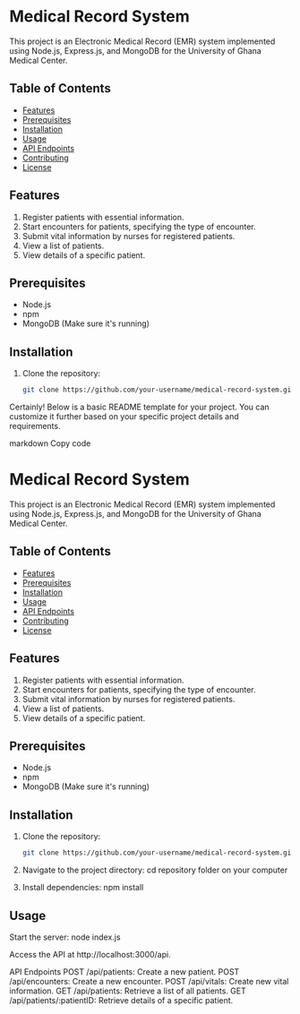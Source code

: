 # Medical Record System

This project is an Electronic Medical Record (EMR) system implemented using Node.js, Express.js, and MongoDB for the University of Ghana Medical Center.

## Table of Contents

- [Features](#features)
- [Prerequisites](#prerequisites)
- [Installation](#installation)
- [Usage](#usage)
- [API Endpoints](#api-endpoints)
- [Contributing](#contributing)
- [License](#license)

## Features

1. Register patients with essential information.
2. Start encounters for patients, specifying the type of encounter.
3. Submit vital information by nurses for registered patients.
4. View a list of patients.
5. View details of a specific patient.

## Prerequisites

- Node.js
- npm
- MongoDB (Make sure it's running)

## Installation

1. Clone the repository:

   ```bash
   git clone https://github.com/your-username/medical-record-system.git


Certainly! Below is a basic README template for your project. You can customize it further based on your specific project details and requirements.

markdown
Copy code
# Medical Record System

This project is an Electronic Medical Record (EMR) system implemented using Node.js, Express.js, and MongoDB for the University of Ghana Medical Center.

## Table of Contents

- [Features](#features)
- [Prerequisites](#prerequisites)
- [Installation](#installation)
- [Usage](#usage)
- [API Endpoints](#api-endpoints)
- [Contributing](#contributing)
- [License](#license)

## Features

1. Register patients with essential information.
2. Start encounters for patients, specifying the type of encounter.
3. Submit vital information by nurses for registered patients.
4. View a list of patients.
5. View details of a specific patient.

## Prerequisites

- Node.js
- npm
- MongoDB (Make sure it's running)

## Installation

1. Clone the repository:

   ```bash
   git clone https://github.com/your-username/medical-record-system.git
   ```


2. Navigate to the project directory:
cd repository folder on your computer

3. Install dependencies:
npm install

## Usage
Start the server:
node index.js


Access the API at http://localhost:3000/api.

API Endpoints
POST /api/patients: Create a new patient.
POST /api/encounters: Create a new encounter.
POST /api/vitals: Create new vital information.
GET /api/patients: Retrieve a list of all patients.
GET /api/patients/:patientID: Retrieve details of a specific patient.